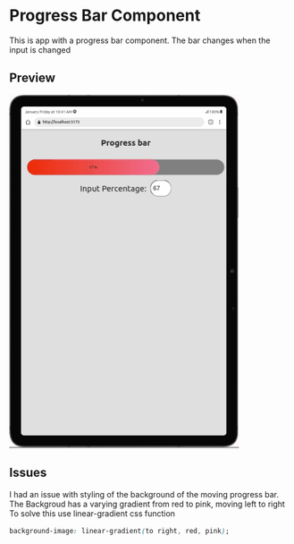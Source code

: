 # Progress Bar Component

This is app with a progress bar component.
The bar changes when the input is changed

## Preview
![Preview of App](https://github.com/MuriithiMark/react-lessons/blob/progress-bar-component/preview.gif)

## Issues

I had an issue with styling of the background of the moving progress bar.
The Backgroud has a varying gradient from red to pink, moving left to right
To solve this use linear-gradient css function
```css
background-image: linear-gradient(to right, red, pink);
```
